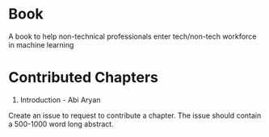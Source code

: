 # Book
A book to help non-technical professionals enter tech/non-tech workforce in machine learning

# Contributed Chapters
1. Introduction - Abi Aryan

Create an issue to request to contribute a chapter. The issue should contain a 500-1000 word long abstract. 
